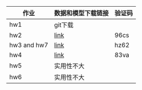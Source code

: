 
| 作业      | 数据和模型下载链接 |验证码 |  
| ----------- | ----------- |-------|  
| hw1          |    git下载    |     |   
|hw2 |[link](https://pan.baidu.com/s/1q6Og1zx-nssSlX-O5NmWJA)|96cs|
|hw3 and hw7  |[link](https://pan.baidu.com/s/1Ucv5_RilipszjCyqD7ykCQ) |  hz62| 
|hw4|[link](https://pan.baidu.com/s/1PNwND9MVn-6u6zrj5SE4Ng)| 83va|
|hw5|实用性不大||
|hw6|实用性不大||
